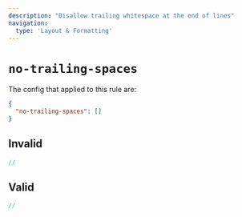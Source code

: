 ```yaml
---
description: "Disallow trailing whitespace at the end of lines"
navigation:
  type: 'Layout & Formatting'
---
```


# `no-trailing-spaces`

The config that applied to this rule are:

```json
{
  "no-trailing-spaces": []
}
```

## Invalid

```js invalid
//
```

## Valid

```js valid
//
```
  